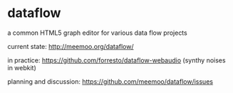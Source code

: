 dataflow
========

a common HTML5 graph editor for various data flow projects

current state: http://meemoo.org/dataflow/

in practice: https://github.com/forresto/dataflow-webaudio (synthy noises in webkit)

planning and discussion: https://github.com/meemoo/dataflow/issues
